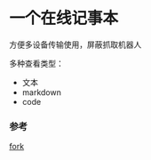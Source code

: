 # 一个在线记事本

方便多设备传输使用，屏蔽抓取机器人

多种查看类型：
- 文本
- markdown
- code


### 参考
[fork](https://github.com/Sunbalcony/note)
